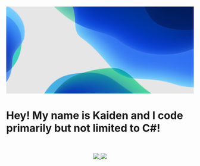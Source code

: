 <p align="center">
  <img src="img.jpg" />
  <h1>Hey! My name is Kaiden and I code primarily but not limited to C#!</h1>
	</br>
	<p align="center">
	    <a href="https://www.discord.gg/dHkVBpR">
	        <img src="https://img.shields.io/badge/Join%20Our%20Discord-7289DA?logoColor=white&logo=discord&style=for-the-badge&&logoWidth=30" />
	    </a>
	    <a href="https://www.youtube.com/channel/UCB-htZHfX0T9dQlvPuy753Q">
	        <img src="https://img.shields.io/badge/Subscribe%20To%20My%20YouTube-ff0000?logoColor=white&logo=youtube&style=for-the-badge&&logoWidth=30" />
	    </a>
	</p>
</p>